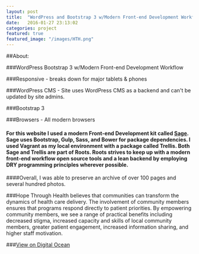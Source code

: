 ```yaml
---
layout: post
title:  "WordPress and Bootstrap 3 w/Modern Front-end Development Workflow"
date:   2016-01-27 23:13:02
categories: project
featured: true
featured_image: "/images/HTH.png"
---
```



##About:

###WordPress Bootstrap 3 w/Modern Front-end Development Workflow

###Responsive - breaks down for major tablets & phones

###WordPress CMS - Site uses WordPress CMS as a backend and can't be updated by site admins.

###Bootstrap 3

###Browsers - All modern browsers

#### For this website I used a modern Front-end Development kit called [Sage](https://roots.io/sage/).  Sage uses Bootstrap, Gulp, Sass, and Bower for package dependencies.  I used Vagrant as my local environment with a package called Trellis.  Both Sage and Trellis are part of Roots. Roots strives to keep up with a modern front-end workflow open source tools and a lean backend by employing DRY programming principles wherever possible.

####Overall, I was able to preserve an archive of over 100 pages and several hundred photos. 

###Hope Through Health believes that communities can transform the dynamics of health care delivery. The involvement of community members ensures that programs respond directly to patient priorities. By empowering community members, we see a range of practical benefits including decreased stigma, increased capacity and skills of local community members, greater patient engagement, increased information sharing, and higher staff motivation.

###[View on Digital Ocean](http://104.236.109.115//)



